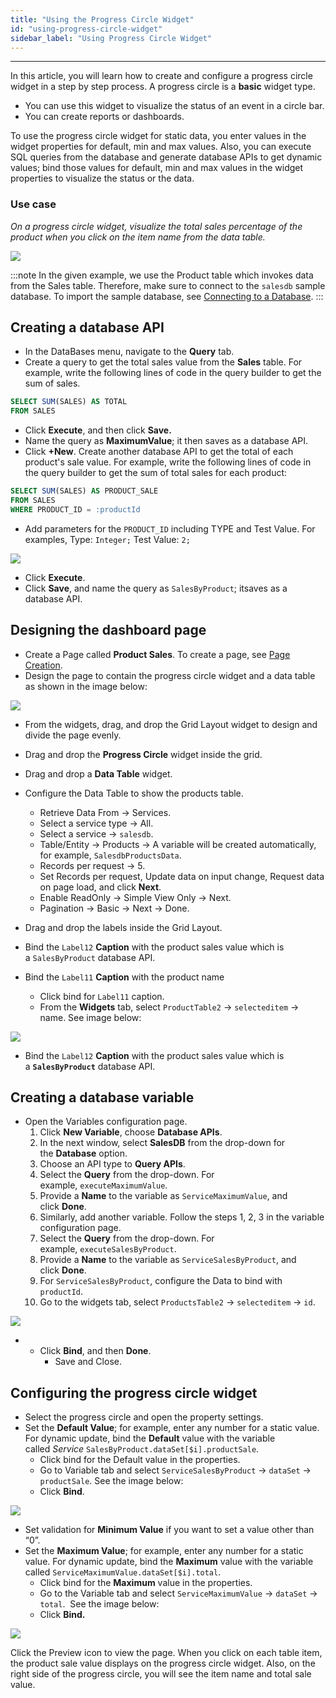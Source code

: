 ```yaml
---
title: "Using the Progress Circle Widget"
id: "using-progress-circle-widget"
sidebar_label: "Using Progress Circle Widget"
---
```

---

In this article, you will learn how to create and configure a progress circle widget in a step by step process. A progress circle is a **basic** widget type.

- You can use this widget to visualize the status of an event in a circle bar.
- You can create reports or dashboards.

To use the progress circle widget for static data, you enter values in the widget properties for default, min and max values. Also, you can execute SQL queries from the database and generate database APIs to get dynamic values; bind those values for default, min and max values in the widget properties to visualize the status or the data. 

### Use case

_On a progress circle widget, visualize the total sales percentage of the product when you click on the item name from the data table._

![](/learn/assets/CircleProgress.gif)

:::note
In the given example, we use the Product table which invokes data from the Sales table. Therefore, make sure to connect to the `salesdb` sample database. To import the sample database, see [Connecting to a Database](/learn/app-development/services/database-services/working-with-databases/).
:::

## Creating a database API

- In the DataBases menu, navigate to the **Query** tab.
- Create a query to get the total sales value from the **Sales** table. For example, write the following lines of code in the query builder to get the sum of sales.

```sql
SELECT SUM(SALES) AS TOTAL
FROM SALES
```

- Click **Execute**, and then click **Save.**
- Name the query as **MaximumValue**; it then saves as a database API.
- Click **+New**. Create another database API to get the total of each product's sale value. For example, write the following lines of code in the query builder to get the sum of total sales for each product:

```sql
SELECT SUM(SALES) AS PRODUCT_SALE 
FROM SALES
WHERE PRODUCT_ID = :productId
```

- Add parameters for the `PRODUCT_ID` including TYPE and Test Value. For examples, Type: `Integer;` Test Value: `2;`

[![](/learn/assets/DataBaseParams.png)](/learn/assets/DataBaseParams.png) 

- Click **Execute**.
- Click **Save**, and name the query as `SalesByProduct`; itsaves as a database API.

## Designing the dashboard page

- Create a Page called **Product Sales**. To create a page, see [Page Creation](/learn/app-development/ui-design/page-creation/).
- Design the page to contain the progress circle widget and a data table as shown in the image below:

[![](/learn/assets/Dashboard-page-design.png)](/learn/assets/Dashboard-page-design.png)

- From the widgets, drag, and drop the Grid Layout widget to design and divide the page evenly.

- Drag and drop the **Progress Circle** widget inside the grid.

- Drag and drop a **Data Table** widget.

- Configure the Data Table to show the products table.
    - Retrieve Data From → Services.
    - Select a service type → All.
    - Select a service → `salesdb`.
    - Table/Entity → Products → A variable will be created automatically, for example, `SalesdbProductsData`.
    - Records per request → 5.
    - Set Records per request, Update data on input change, Request data on page load, and click **Next**.
    - Enable ReadOnly → Simple View Only → Next.
    - Pagination → Basic → Next → Done.
- Drag and drop the labels inside the Grid Layout.
- Bind the `Label12` **Caption** with the product sales value which is a `SalesByProduct` database API.
- Bind the `Label11` **Caption** with the product name
    - Click bind for `Label11` caption.
    - From the **Widgets** tab, select `ProductTable2` → `selecteditem` → name. See image below:

[![](/learn/assets/BindCaption.png)](/learn/assets/BindCaption.png)

- Bind the `Label12` **Caption** with the product sales value which is a **`SalesByProduct`** database API.

## Creating a database variable

- Open the Variables configuration page.
    1. Click **New Variable**, choose **Database APIs**.
    2. In the next window, select **SalesDB** from the drop-down for the **Database** option.
    3. Choose an API type to **Query APIs**.
    4. Select the **Query** from the drop-down. For example, `executeMaximumValue`.
    5. Provide a **Name** to the variable as `ServiceMaximumValue`, and click **Done**.
    6. Similarly, add another variable. Follow the steps 1, 2, 3 in the variable configuration page.
    7. Select the **Query** from the drop-down. For example, `executeSalesByProduct`.
    8. Provide a **Name** to the variable as `ServiceSalesByProduct`, and click **Done**.
    9. For `ServiceSalesByProduct`, configure the Data to bind with `productId`.
    10. Go to the widgets tab, select `ProductsTable2` → `selecteditem` → `id`.

[![](/learn/assets/BindServiceandTableID.png)](/learn/assets/BindServiceandTableID.png)

- - Click **Bind**, and then **Done**.
    - Save and Close.

## Configuring the progress circle widget

- Select the progress circle and open the property settings. 
- Set the **Default Value**; for example, enter any number for a static value. For dynamic update, bind the **Default** value with the variable called _Service_ `SalesByProduct.dataSet[$i].productSale`.
    - Click bind for the Default value in the properties.
    - Go to Variable tab and select `ServiceSalesByProduct` → `dataSet` → `productSale`. See the image below:
    - Click **Bind**.

[![](/learn/assets/BindProgressCircleDefault.png)](/learn/assets/BindProgressCircleDefault.png)

- Set validation for **Minimum Value** if you want to set a value other than “0”.
- Set the **Maximum Value**; for example, enter any number for a static value. For dynamic update, bind the **Maximum** value with the variable called `ServiceMaximumValue.dataSet[$i].total`.
    - Click bind for the **Maximum** value in the properties.
    - Go to the Variable tab and select `ServiceMaximumValue` → `dataSet` → `total`.  See the image below:
    - Click **Bind.**

[![](/learn/assets/BindProgressCircleMaximum.png)](/learn/assets/BindProgressCircleMaximum.png)

Click the Preview icon to view the page. When you click on each table item, the product sale value displays on the progress circle widget. Also, on the right side of the progress circle, you will see the item name and total sale value.
